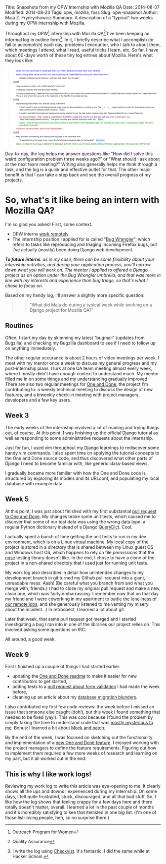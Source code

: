Title: Snapshots from my OPW Internship with Mozilla QA
Date: 2014-08-07
Modified: 2014-08-23
Tags: opw, mozilla, foss
Slug: opw-snapshot
Author: Maja Z. Frydrychowicz
Summary: A description of a "typical" two weeks during my OPW internship with Mozilla.

[checkvist]:https://checkvist.com/
[wrangler]: https://wiki.mozilla.org/GNOME_Outreach_Summer2014#Mozilla_Bug_Wrangler_.28Desktop_QA.29
[oneanddone]: https://github.com/mozilla/oneanddone

[^1]:Outreach Program for Women
[^2]:Quality Assurance
[^3]: I write the log using [Checkvist][checkvist]. It's fantastic. I did the same while at Hacker School.


Throughout my OPW[^1] internship with Mozilla QA[^2] I've been keeping an informal log in outline form[^3]. In it, I briefly describe what I accomplish (or fail to accomplish) each day, problems I encounter, who I talk to about them, which meetings I attend, what I read, useful tricks I learn, etc. So far, I have about 60-days worth of these tiny log entries about Mozilla.  Here's what they look like:

![Checkvist Mozilla Log Screenshot](images/checkvist-screenshot.png)

Day-to-day, the log helps me answer questions like "How did I solve this weird configuration problem three weeks ago?" or "What should I ask about at the next team meeting?" Writing also generally helps me think through a task, and the log is a quick and effective outlet for that. The other major benefit is that I can take a step back and see the overall progress of my projects.

# So, what's it like being an intern with Mozilla QA?

I'm so glad you asked! First, some context. 

* OPW interns [work remotely]({filename}./2014-05-23_remote-work.md).
* The internship position I applied for is called "[Bug Wrangler][wrangler]", which refers to tasks like reproducing and triaging incoming Firefox bugs, but I've actually (mostly) been doing Django web development.

*__To future interns__: as in my case, there can be some flexibility about your internship activities, and during your application process, you'll narrow down what you will work on. The mentor I applied to offered a Django project as an option under the Bug Wrangler umbrella, and that was more in line with my interests and experience than bug triage, so that's what I chose to focus on.*

Based on my handy log, I'll answer a slightly more specific question:
>> "What did Maja do during a typical week while working on a Django project for Mozilla QA?"

## Routines
Often, I start my day by skimming my latest "bugmail" (updates from Bugzilla) and checking my Bugzilla dashboard to see if I need to follow up on anything immediately. 

The other regular occurance is about 2 hours of video meetings per week. I meet with my mentor once a week to discuss my general progress and my post-internship plans. I lurk at one QA team meeting almost every week, where I mostly didn't have enough context to understand much. My mentor filled me in on some things and my understanding gradually improved. There are also two regular meetings for [One and Done][oneanddone], the project I'm contributing to: a weekly technical meeting to discuss the design of new features, and a biweekly check-in meeting with project managers, developers and a few key users.


## Week 3

The early weeks of the internship involved a lot of reading and trying things out, of course. At this point, I was finishing up the official Django tutorial as well as responding to some administrative requests about the internship. 

Just for fun, I used vim throughout my Django learnings to rediscover some handy vim commands. I also spent time on applying the tutorial concepts to  the One and Done source code, and thus discovered what other parts of Django I need to become familiar with, like generic class-based views. 

I gradually became more familiar with how the One and Done code is structured by exploring its models and its URLconf, and populating my local database with example data.

## Week 5

At this point, I was just about finished with my first substantial [pull request to One and Done](https://github.com/mozilla/oneanddone/pull/124). My changes broke some unit tests, which caused me to discover that some of our test data was using the wrong data type: a regular Python dictionary instead of a Django [QueryDict](https://docs.djangoproject.com/en/1.4/ref/request-response/#django.http.QueryDict). Cool.

I actually spent a bunch of time getting the unit tests to run in my dev environment, which is on a Linux virtual machine. My local copy of the project is stored in a directory that is shared between my Linux guest OS and Windows host OS, which happens to rely on file permissions that the [nose](https://nose.readthedocs.org/en/latest/) testing library doesn't like. In the end, I chose to have a clone of the project in a non-shared directory that I used just for running unit tests.

My work log also describes in detail how unintended changes to my development branch in git turned my Github pull request into a giant, unreadable mess. Aaah! (Be careful what you branch from and what you merge with, friends.) I had to close my original pull request and make a new, clean one, which was fairly embarrassing. I remember now that on that day my friend and I were coworking in my apartment to battle [the loneliness of our remote jobs]({filename}./2014-05-23_remote-work.md), and she generously listened to me venting my misery about the incident. :) In retrospect, I learned a lot about git.

Later that week, that same pull request got merged and I started investigating a bug I ran into in one of the libraries our project relies on. This involved asking some questions on IRC. 

All around, a good week.


## Week 9

First I finished up a couple of things I had started earlier:

* updating the [One and Done readme](https://github.com/mozilla/oneanddone/pull/139) to make it easier for new contributors to get started, 
* adding tests to a [pull request about form validation](https://github.com/mozilla/oneanddone/pull/151) I had made the week before,
* cleaning up an article about my [database migration blunders]({filename}./2014-07-04_borked-migrations.md).

I also contributed my first few code reviews: the week before I missed an issue that someone else caught (doh!), but this week I found something that needed to be fixed (yay!). This was cool because I found the problem by simply taking the time to understand code that was [mostly mysterious to me](https://github.com/mozilla/oneanddone/pull/154#discussion_r14786905). Bonus: I learned a bit about [Mock and patch](http://www.voidspace.org.uk/python/mock/).

By the end of the week, I was focused on sketching out the functionality and implementation of a [new One and Done feature](https://bugzilla.mozilla.org/show_bug.cgi?id=1030972). I enjoyed working with the project managers to define the feature requirements. Figuring out how to implement them required a few more weeks of research and learning on my part, but it all worked out in the end.


## This is why I like work logs!

Reviewing my work log to write this article was eye-opening to me. It clearly shows all the ups and downs I experienced during my internship. On some days, I felt quite frustrated, stuck, discouraged, and all that bad stuff. So, I like how the log shows that feeling crappy for a few days here and there totally doesn't matter, overall. I learned a lot in the past couple of months and it's incredibly satisfying to see that itemized in one big list. (I'm one of those list-loving people, heh, so no surprise there.)
